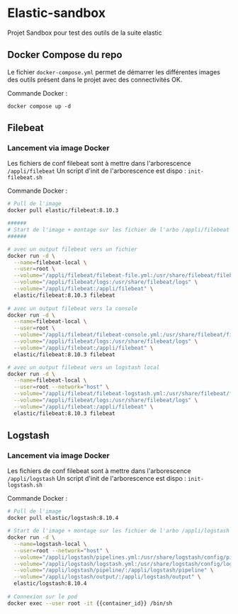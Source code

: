 # Elastic-sandbox
Projet Sandbox pour test des outils de la suite elastic


## Docker Compose du repo

Le fichier `docker-compose.yml` permet de démarrer les différentes images des outils présent dans le projet avec des connectivités OK.

Commande Docker :
```shell
docker compose up -d 
```


## Filebeat

### Lancement via image Docker

Les fichiers de conf filebeat sont à mettre dans l'arborescence `/appli/filebeat`
Un script d'init de l'arborescence est dispo : `init-filebeat.sh`

Commande Docker :

```sh
# Pull de l'image
docker pull elastic/filebeat:8.10.3

######
# Start de l'image + montage sur les fichier de l'arbo /appli/filebeat
######

# avec un output filebeat vers un fichier 
docker run -d \
  --name=filebeat-local \
  --user=root \
  --volume="/appli/filebeat/filebeat-file.yml:/usr/share/filebeat/filebeat.yml:ro" \
  --volume="/appli/filebeat/logs:/usr/share/filebeat/logs" \
  --volume="/appli/filebeat:/appli/filebeat" \
  elastic/filebeat:8.10.3 filebeat
  
# avec un output filebeat vers la console
docker run -d \
  --name=filebeat-local \
  --user=root \
  --volume="/appli/filebeat/filebeat-console.yml:/usr/share/filebeat/filebeat.yml:ro" \
  --volume="/appli/filebeat/logs:/usr/share/filebeat/logs" \
  --volume="/appli/filebeat:/appli/filebeat" \
  elastic/filebeat:8.10.3 filebeat

# avec un output filebeat vers un logstash local
docker run -d \
  --name=filebeat-local \
  --user=root --network="host" \
  --volume="/appli/filebeat/filebeat-logstash.yml:/usr/share/filebeat/filebeat.yml:ro" \
  --volume="/appli/filebeat/logs:/usr/share/filebeat/logs" \
  --volume="/appli/filebeat:/appli/filebeat" \
  elastic/filebeat:8.10.3 filebeat  
```



## Logstash

### Lancement via image Docker

Les fichiers de conf filebeat sont à mettre dans l'arborescence `/appli/logstash`
Un script d'init de l'arborescence est dispo : `init-logstash.sh`

Commande Docker :

```sh
# Pull de l'image
docker pull elastic/logstash:8.10.4

# Start de l'image + montage sur les fichier de l'arbo /appli/logstash
docker run -d \
  --name=logstash-local \
  --user=root --network="host" \
  --volume="/appli/logstash/pipelines.yml:/usr/share/logstash/config/pipelines.yml:ro" \
  --volume="/appli/logstash/logstash.yml:/usr/share/logstash/config/logstash.yml:ro" \
  --volume="/appli/logstash/pipeline/:/appli/logstash/pipeline" \
  --volume="/appli/logstash/output/:/appli/logstash/output" \
  elastic/logstash:8.10.4
  
# Connexion sur le pod
docker exec --user root -it {{container_id}} /bin/sh  
```